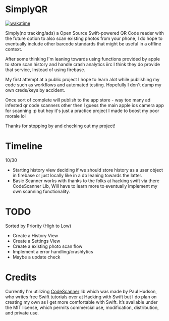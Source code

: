 # SimplyQR
[![wakatime](https://wakatime.com/badge/user/9cabb579-a7c5-4976-a214-8ca4b23bcbc9/project/018b6160-536f-4c0b-ae6c-66247ad167ae.svg)](https://wakatime.com/badge/user/9cabb579-a7c5-4976-a214-8ca4b23bcbc9/project/018b6160-536f-4c0b-ae6c-66247ad167ae)

Simply(no tracking/ads) a Open Source Swift-powered QR Code reader with the future option to also scan existing photos from your phone, I do
hope to eventually include other barcode standards that might be useful in a offline context.

After some thinking I'm leaning towards using functions provided by apple to store scan history and handle crash analytics iirc I think they do provide that service, Instead of using firebase.

My first attempt at a public project I hope to learn alot while publishing my code such as workflows and automated testing.
Hopefully I don't dump my own creds/keys by accident.

Once sort of complete will publish to the app store - way too many ad infested qr code scanners other then I guess the main apple ios camera app for scanning :p but hey it's just a practice project I made to boost my poor morale lol

Thanks for stopping by and checking out my project!


# Timeline

10/30 
- Starting history view deciding if we should store history as a user object in firebase or just locally like in a db leaning towards the latter.
- Basic Scanner works with thanks to the folks at hacking swift via there CodeScanner Lib, 
Will have to learn more to eventually implement my own scanning functionality.


# TODO
Sorted by Priority (High to Low)

- Create a History View
- Create a Settings View
- Create a existing photo scan flow
- Implement a error handling/crashlytics
- Maybe a update check


# Credits

Currently I'm utilizing [CodeScanner](https://github.com/twostraws/CodeScanner) lib which was made by Paul Hudson, who writes free Swift tutorials over at Hacking with Swift but I do plan on creating my own as I get more comfortable with Swift. 
It’s available under the MIT license, which permits commercial use, modification, distribution, and private use.
